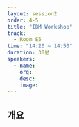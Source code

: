 ```yaml
---
layout: session2
order: 4-5
title: "IBM Workshop"
track:
  - Room E5
time: "14:20 ~ 14:50"
duration: 30분
speakers:
  - name: 
    org: 
    desc: 
    image: 
---
```


## 개요

